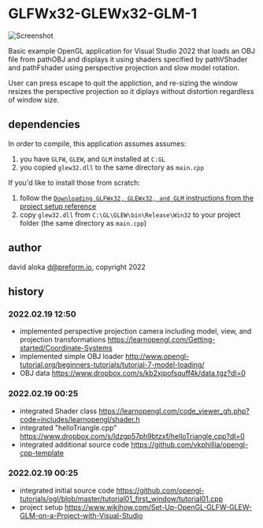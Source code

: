 # GLFWx32-GLEWx32-GLM-1

![Screenshot](https://drive.google.com/file/d/1udBvl0rjgiulQYgyS0as-NNNmWbPc967)

Basic example OpenGL application for Visual Studio 2022 that loads an OBJ file from pathOBJ and displays it using shaders specified by pathVShader and pathFshader using perspective projection and slow model rotation.

User can press escape to quit the appliction, and re-sizing the window resizes the perspective projection so it diplays without distortion regardless of window size.

## dependencies

In order to compile, this application assumes assumes:
 1. you have `GLFW`, `GLEW`, and `GLM` installed at `C:GL`
 2. you copied `glew32.dll` to the same directory as `main.cpp`
 
If you'd like to install those from scratch:
 1. follow the [`Downloading GLFWx32, GLEWx32, and GLM` instructions from the project setup reference](https://www.wikihow.com/Set-Up-OpenGL-GLFW-GLEW-GLM-on-a-Project-with-Visual-Studio)
 2. copy `glew32.dll` from `C:\GL\GLEW\bin\Release\Win32` to your project folder (the same directory as `main.cpp`)

## author

david aloka <d@preform.io>, copyright 2022

## history

### 2022.02.19 12:50
 * implemented perspective projection camera including model, view, and projection transformations
	https://learnopengl.com/Getting-started/Coordinate-Systems
 * implemented simple OBJ loader
	http://www.opengl-tutorial.org/beginners-tutorials/tutorial-7-model-loading/
 * OBJ data
	https://www.dropbox.com/s/kb2xjpofsquff4k/data.tgz?dl=0
### 2022.02.19 00:25
 * integrated Shader class
	https://learnopengl.com/code_viewer_gh.php?code=includes/learnopengl/shader.h
 * integrated "helloTriangle.cpp" 
	https://www.dropbox.com/s/ldzgp57ph9btzxf/helloTriangle.cpp?dl=0
 * integrated additional source code 
	https://github.com/vkphillia/opengl-cpp-template
### 2022.02.19 00:25
 * integrated initial source code 
	https://github.com/opengl-tutorials/ogl/blob/master/tutorial01_first_window/tutorial01.cpp
 * project setup 
	https://www.wikihow.com/Set-Up-OpenGL-GLFW-GLEW-GLM-on-a-Project-with-Visual-Studio